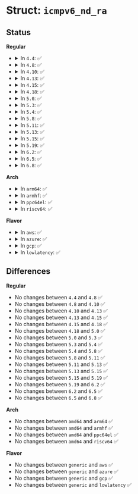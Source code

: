 # Struct: <code>icmpv6_nd_ra</code>

## Status
<b>Regular</b>
<ul>
<li>
<details>
<summary>In <code>4.4</code>: ✅</summary>

```c
struct icmpv6_nd_ra {
    __u8 hop_limit;
    __u8 reserved;
    __u8 router_pref;
    __u8 home_agent;
    __u8 other;
    __u8 managed;
    __be16 rt_lifetime;
};
```
</details>
</li>
<li>
<details>
<summary>In <code>4.8</code>: ✅</summary>

```c
struct icmpv6_nd_ra {
    __u8 hop_limit;
    __u8 reserved;
    __u8 router_pref;
    __u8 home_agent;
    __u8 other;
    __u8 managed;
    __be16 rt_lifetime;
};
```
</details>
</li>
<li>
<details>
<summary>In <code>4.10</code>: ✅</summary>

```c
struct icmpv6_nd_ra {
    __u8 hop_limit;
    __u8 reserved;
    __u8 router_pref;
    __u8 home_agent;
    __u8 other;
    __u8 managed;
    __be16 rt_lifetime;
};
```
</details>
</li>
<li>
<details>
<summary>In <code>4.13</code>: ✅</summary>

```c
struct icmpv6_nd_ra {
    __u8 hop_limit;
    __u8 reserved;
    __u8 router_pref;
    __u8 home_agent;
    __u8 other;
    __u8 managed;
    __be16 rt_lifetime;
};
```
</details>
</li>
<li>
<details>
<summary>In <code>4.15</code>: ✅</summary>

```c
struct icmpv6_nd_ra {
    __u8 hop_limit;
    __u8 reserved;
    __u8 router_pref;
    __u8 home_agent;
    __u8 other;
    __u8 managed;
    __be16 rt_lifetime;
};
```
</details>
</li>
<li>
<details>
<summary>In <code>4.18</code>: ✅</summary>

```c
struct icmpv6_nd_ra {
    __u8 hop_limit;
    __u8 reserved;
    __u8 router_pref;
    __u8 home_agent;
    __u8 other;
    __u8 managed;
    __be16 rt_lifetime;
};
```
</details>
</li>
<li>
<details>
<summary>In <code>5.0</code>: ✅</summary>

```c
struct icmpv6_nd_ra {
    __u8 hop_limit;
    __u8 reserved;
    __u8 router_pref;
    __u8 home_agent;
    __u8 other;
    __u8 managed;
    __be16 rt_lifetime;
};
```
</details>
</li>
<li>
<details>
<summary>In <code>5.3</code>: ✅</summary>

```c
struct icmpv6_nd_ra {
    __u8 hop_limit;
    __u8 reserved;
    __u8 router_pref;
    __u8 home_agent;
    __u8 other;
    __u8 managed;
    __be16 rt_lifetime;
};
```
</details>
</li>
<li>
<details>
<summary>In <code>5.4</code>: ✅</summary>

```c
struct icmpv6_nd_ra {
    __u8 hop_limit;
    __u8 reserved;
    __u8 router_pref;
    __u8 home_agent;
    __u8 other;
    __u8 managed;
    __be16 rt_lifetime;
};
```
</details>
</li>
<li>
<details>
<summary>In <code>5.8</code>: ✅</summary>

```c
struct icmpv6_nd_ra {
    __u8 hop_limit;
    __u8 reserved;
    __u8 router_pref;
    __u8 home_agent;
    __u8 other;
    __u8 managed;
    __be16 rt_lifetime;
};
```
</details>
</li>
<li>
<details>
<summary>In <code>5.11</code>: ✅</summary>

```c
struct icmpv6_nd_ra {
    __u8 hop_limit;
    __u8 reserved;
    __u8 router_pref;
    __u8 home_agent;
    __u8 other;
    __u8 managed;
    __be16 rt_lifetime;
};
```
</details>
</li>
<li>
<details>
<summary>In <code>5.13</code>: ✅</summary>

```c
struct icmpv6_nd_ra {
    __u8 hop_limit;
    __u8 reserved;
    __u8 router_pref;
    __u8 home_agent;
    __u8 other;
    __u8 managed;
    __be16 rt_lifetime;
};
```
</details>
</li>
<li>
<details>
<summary>In <code>5.15</code>: ✅</summary>

```c
struct icmpv6_nd_ra {
    __u8 hop_limit;
    __u8 reserved;
    __u8 router_pref;
    __u8 home_agent;
    __u8 other;
    __u8 managed;
    __be16 rt_lifetime;
};
```
</details>
</li>
<li>
<details>
<summary>In <code>5.19</code>: ✅</summary>

```c
struct icmpv6_nd_ra {
    __u8 hop_limit;
    __u8 reserved;
    __u8 router_pref;
    __u8 home_agent;
    __u8 other;
    __u8 managed;
    __be16 rt_lifetime;
};
```
</details>
</li>
<li>
<details>
<summary>In <code>6.2</code>: ✅</summary>

```c
struct icmpv6_nd_ra {
    __u8 hop_limit;
    __u8 reserved;
    __u8 router_pref;
    __u8 home_agent;
    __u8 other;
    __u8 managed;
    __be16 rt_lifetime;
};
```
</details>
</li>
<li>
<details>
<summary>In <code>6.5</code>: ✅</summary>

```c
struct icmpv6_nd_ra {
    __u8 hop_limit;
    __u8 reserved;
    __u8 router_pref;
    __u8 home_agent;
    __u8 other;
    __u8 managed;
    __be16 rt_lifetime;
};
```
</details>
</li>
<li>
<details>
<summary>In <code>6.8</code>: ✅</summary>

```c
struct icmpv6_nd_ra {
    __u8 hop_limit;
    __u8 reserved;
    __u8 router_pref;
    __u8 home_agent;
    __u8 other;
    __u8 managed;
    __be16 rt_lifetime;
};
```
</details>
</li>
</ul>
<b>Arch</b>
<ul>
<li>
<details>
<summary>In <code>arm64</code>: ✅</summary>

```c
struct icmpv6_nd_ra {
    __u8 hop_limit;
    __u8 reserved;
    __u8 router_pref;
    __u8 home_agent;
    __u8 other;
    __u8 managed;
    __be16 rt_lifetime;
};
```
</details>
</li>
<li>
<details>
<summary>In <code>armhf</code>: ✅</summary>

```c
struct icmpv6_nd_ra {
    __u8 hop_limit;
    __u8 reserved;
    __u8 router_pref;
    __u8 home_agent;
    __u8 other;
    __u8 managed;
    __be16 rt_lifetime;
};
```
</details>
</li>
<li>
<details>
<summary>In <code>ppc64el</code>: ✅</summary>

```c
struct icmpv6_nd_ra {
    __u8 hop_limit;
    __u8 reserved;
    __u8 router_pref;
    __u8 home_agent;
    __u8 other;
    __u8 managed;
    __be16 rt_lifetime;
};
```
</details>
</li>
<li>
<details>
<summary>In <code>riscv64</code>: ✅</summary>

```c
struct icmpv6_nd_ra {
    __u8 hop_limit;
    __u8 reserved;
    __u8 router_pref;
    __u8 home_agent;
    __u8 other;
    __u8 managed;
    __be16 rt_lifetime;
};
```
</details>
</li>
</ul>
<b>Flavor</b>
<ul>
<li>
<details>
<summary>In <code>aws</code>: ✅</summary>

```c
struct icmpv6_nd_ra {
    __u8 hop_limit;
    __u8 reserved;
    __u8 router_pref;
    __u8 home_agent;
    __u8 other;
    __u8 managed;
    __be16 rt_lifetime;
};
```
</details>
</li>
<li>
<details>
<summary>In <code>azure</code>: ✅</summary>

```c
struct icmpv6_nd_ra {
    __u8 hop_limit;
    __u8 reserved;
    __u8 router_pref;
    __u8 home_agent;
    __u8 other;
    __u8 managed;
    __be16 rt_lifetime;
};
```
</details>
</li>
<li>
<details>
<summary>In <code>gcp</code>: ✅</summary>

```c
struct icmpv6_nd_ra {
    __u8 hop_limit;
    __u8 reserved;
    __u8 router_pref;
    __u8 home_agent;
    __u8 other;
    __u8 managed;
    __be16 rt_lifetime;
};
```
</details>
</li>
<li>
<details>
<summary>In <code>lowlatency</code>: ✅</summary>

```c
struct icmpv6_nd_ra {
    __u8 hop_limit;
    __u8 reserved;
    __u8 router_pref;
    __u8 home_agent;
    __u8 other;
    __u8 managed;
    __be16 rt_lifetime;
};
```
</details>
</li>
</ul>

## Differences
<b>Regular</b>
<ul>
<li>
No changes between <code>4.4</code> and <code>4.8</code> ✅
</li>
<li>
No changes between <code>4.8</code> and <code>4.10</code> ✅
</li>
<li>
No changes between <code>4.10</code> and <code>4.13</code> ✅
</li>
<li>
No changes between <code>4.13</code> and <code>4.15</code> ✅
</li>
<li>
No changes between <code>4.15</code> and <code>4.18</code> ✅
</li>
<li>
No changes between <code>4.18</code> and <code>5.0</code> ✅
</li>
<li>
No changes between <code>5.0</code> and <code>5.3</code> ✅
</li>
<li>
No changes between <code>5.3</code> and <code>5.4</code> ✅
</li>
<li>
No changes between <code>5.4</code> and <code>5.8</code> ✅
</li>
<li>
No changes between <code>5.8</code> and <code>5.11</code> ✅
</li>
<li>
No changes between <code>5.11</code> and <code>5.13</code> ✅
</li>
<li>
No changes between <code>5.13</code> and <code>5.15</code> ✅
</li>
<li>
No changes between <code>5.15</code> and <code>5.19</code> ✅
</li>
<li>
No changes between <code>5.19</code> and <code>6.2</code> ✅
</li>
<li>
No changes between <code>6.2</code> and <code>6.5</code> ✅
</li>
<li>
No changes between <code>6.5</code> and <code>6.8</code> ✅
</li>
</ul>
<b>Arch</b>
<ul>
<li>
No changes between <code>amd64</code> and <code>arm64</code> ✅
</li>
<li>
No changes between <code>amd64</code> and <code>armhf</code> ✅
</li>
<li>
No changes between <code>amd64</code> and <code>ppc64el</code> ✅
</li>
<li>
No changes between <code>amd64</code> and <code>riscv64</code> ✅
</li>
</ul>
<b>Flavor</b>
<ul>
<li>
No changes between <code>generic</code> and <code>aws</code> ✅
</li>
<li>
No changes between <code>generic</code> and <code>azure</code> ✅
</li>
<li>
No changes between <code>generic</code> and <code>gcp</code> ✅
</li>
<li>
No changes between <code>generic</code> and <code>lowlatency</code> ✅
</li>
</ul>
